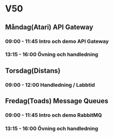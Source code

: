 # V50
## Måndag(Atari) API Gateway
### 09:00 - 11:45 Intro och demo API Gateway
### 13:15 - 16:00 Övning och handledning

## Torsdag(Distans)
### 09:00 - 12:00 Handledning / Labbtid

## Fredag(Toads) Message Queues
### 09:00 - 11:45 Intro och demo RabbitMQ
### 13:15 - 16:00 Övning och handledning